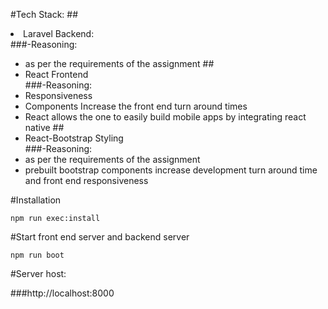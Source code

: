 #Tech Stack:
##<li>Laravel Backend:</li>
###-Reasoning:
- as per the requirements of the assignment
##<li>React Frontend</li>
###-Reasoning:
- Responsiveness
- Components Increase the front end turn around times
- React allows the one to easily build mobile apps by integrating react native
##<li>React-Bootstrap Styling</li>
###-Reasoning:
- as per the requirements of the assignment
- prebuilt bootstrap components increase development turn around time and front end responsiveness

#Installation

```
npm run exec:install
```

#Start front end server and backend server

```
npm run boot
```

#Server host:

###<a>http://localhost:8000 </a>
